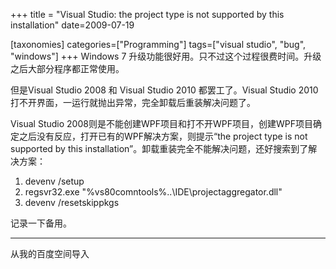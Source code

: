 +++
title = "Visual Studio: the project type is not supported by this installation"
date=2009-07-19

[taxonomies]
categories=["Programming"]
tags=["visual studio", "bug", "windows"]
+++
Windows 7 升级功能很好用。只不过这个过程很费时间。升级之后大部分程序都正常使用。

但是Visual Studio 2008 和 Visual Studio 2010 都罢工了。Visual Studio 2010 打不开界面，一运行就抛出异常，完全卸载后重装解决问题了。

Visual Studio 2008则是不能创建WPF项目和打不开WPF项目，创建WPF项目确定之后没有反应，打开已有的WPF解决方案，则提示“the project type is not supported by this installation”。卸载重装完全不能解决问题，还好搜索到了解决方案：

1) devenv /setup
2) regsvr32.exe "%vs80comntools%\..\IDE\projectaggregator.dll"
3) devenv /resetskippkgs

记录一下备用。

---
从我的百度空间导入